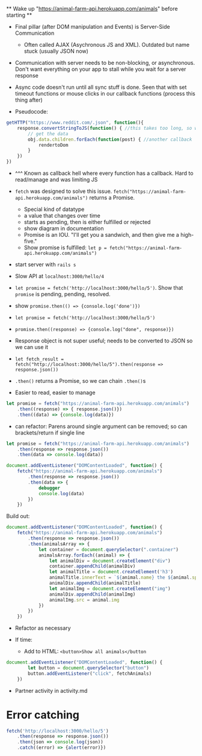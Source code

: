** Wake up "https://animal-farm-api.herokuapp.com/animals" before starting **

- Final pillar (after DOM manipulation and Events) is Server-Side Communication
    - Often called AJAX (Asychronous JS and XML).  Outdated but name stuck (usually JSON now)

- Communication with server needs to be non-blocking, or asynchronous.  Don't want everything on your app to stall while you wait for a server response
- Async code doesn't run until all sync stuff is done.  Seen that with set timeout functions or mouse clicks in our callback functions (process this thing after)

- Pseudocode:

```js
getHTTP("https://www.reddit.com/.json", function(){
    response.convertStringToJS(function() { //this takes too long, so we need a callback
        // get the data
        obj.data.children.forEach(function(post) { //another callback
            rendertoDom
        }
    }) 
})
```

- ^^^ Known as callback hell where every function has a callback.  Hard to read/manage and was limiting JS

- `fetch` was designed to solve this issue.  `fetch("https://animal-farm-api.herokuapp.com/animals")` returns a Promise.
    - Special kind of datatype
    - a value that changes over time
    - starts as pending, then is either fulfilled or rejected
    - show diagram in documentation
    - Promise is an IOU.  "I'll get you a sandwich, and then give me a high-five."
    - Show promise is fulfilled: `let p = fetch("https://animal-farm-api.herokuapp.com/animals")`

- start server with `rails s`
- Slow API at `localhost:3000/hello/4`
- `let promise = fetch('http://localhost:3000/hello/5')`.  Show that `promise` is pending, pending, resolved.
- show `promise.then(() => {console.log('done')})`

- `let promise = fetch('http://localhost:3000/hello/5')`
- `promise.then((response) => {console.log("done", response)})`


- Response object is not super useful; needs to be converted to JSON so we can use it
- `let fetch_result = fetch("http://localhost:3000/hello/5").then(response => response.json())`
- `.then()` returns a Promise, so we can chain `.then()`s

- Easier to read, easier to manage

```js
let promise = fetch("https://animal-farm-api.herokuapp.com/animals")
    .then((response) => { response.json()})
    .then((data) => {console.log(data)})
```

- can refactor:  Parens around single argument can be removed; so can brackets/return if single line
```js
let promise = fetch("https://animal-farm-api.herokuapp.com/animals")
    .then(response => response.json())
    .then(data => console.log(data))
```

```js
document.addEventListener("DOMContentLoaded", function() {
    fetch("https://animal-farm-api.herokuapp.com/animals")
        .then(response => response.json())
        .then(data => {
            debugger
            console.log(data)
        })
    })
````

Build out:

```js
document.addEventListener("DOMContentLoaded", function() {
    fetch("https://animal-farm-api.herokuapp.com/animals")
        .then(response => response.json())
        .then(animalsArray => {
            let container = document.querySelector(".container")
            animalsArray.forEach((animal) => {
                let animalDiv = document.createElement("div")
                container.appendChild(animalDiv)
                let animalTitle = document.createElement('h3')
                animalTitle.innerText = `${animal.name} the ${animal.species}`
                animalDiv.appendChild(animalTitle)
                let animalImg = document.createElement("img")
                animalDiv.appendChild(animalImg)
                animalImg.src = animal.img
            }) 
        })
    })
```

- Refactor as necessary

- If time:
    - Add to HTML:  `<button>Show all animals</button`

```js
document.addEventListener("DOMContentLoaded", function() {
        let button = document.querySelector("button")
        button.addEventListener("click", fetchAnimals)
    })
```

- Partner activity in activity.md

# Error catching

```js
fetch('http://localhost:3000/hello/5')
    .then(response => response.json())
    .then(json => console.log(json))
    .catch((error) => {alert(error)})

```
